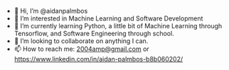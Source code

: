 - 👋 Hi, I’m @aidanpalmbos
- 👀 I’m interested in Machine Learning and Software Development
- 🌱 I’m currently learning Python, a little bit of Machine Learning through Tensorflow, and Software Engineering through school.
- 💞️ I’m looking to collaborate on anything I can.
- 📫 How to reach me: 2004amp@gmail.com or https://www.linkedin.com/in/aidan-palmbos-b8b060202/

<!---
aidanpalmbos/aidanpalmbos is a ✨ special ✨ repository because its `README.md` (this file) appears on your GitHub profile.
You can click the Preview link to take a look at your changes.
--->

